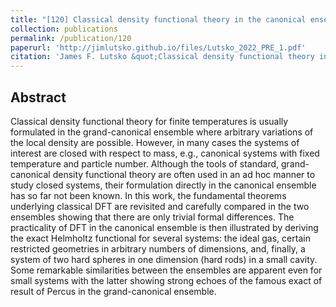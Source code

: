 ```yaml
---
title: "[120] Classical density functional theory in the canonical ensemble"
collection: publications
permalink: /publication/120
paperurl: 'http://jimlutsko.github.io/files/Lutsko_2022_PRE_1.pdf'
citation: 'James F. Lutsko &quot;Classical density functional theory in the canonical ensemble&quot;, <i>Phys. Rev. E</i>, 105, 034120 (2022); doi:10.1103/PhysRevE.105.034120'
---
```

Abstract
---
Classical density functional theory for finite temperatures is usually formulated in the grand-canonical ensemble where arbitrary variations of the local density are possible. However, in many cases the systems of interest are closed with respect to mass, e.g., canonical systems with fixed temperature and particle number. Although the tools of standard, grand-canonical density functional theory are often used in an ad hoc manner to study closed systems, their formulation directly in the canonical ensemble has so far not been known. In this work, the fundamental theorems underlying classical DFT are revisited and carefully compared in the two ensembles showing that there are only trivial formal differences. The practicality of DFT in the canonical ensemble is then illustrated by deriving the exact Helmholtz functional for several systems: the ideal gas, certain restricted geometries in arbitrary numbers of dimensions, and, finally, a system of two hard spheres in one dimension (hard rods) in a small cavity. Some remarkable similarities between the ensembles are apparent even for small systems with the latter showing strong echoes of the famous exact of result of Percus in the grand-canonical ensemble.



